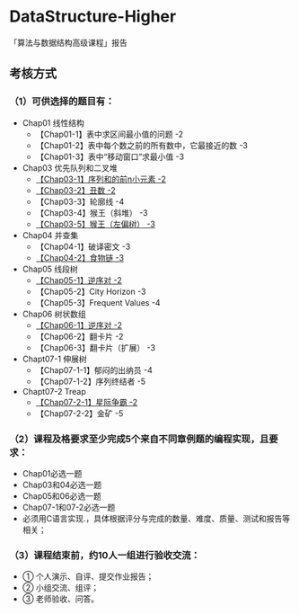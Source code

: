 # DataStructure-Higher
「算法与数据结构高级课程」报告

## 考核方式
### （1）可供选择的题目有：

- Chap01 线性结构  
	- 【Chap01-1】表中求区间最小值的问题 -2
	- 【Chap01-2】表中每个数之前的所有数中，它最接近的数 -3
	- 【Chap01-3】表中“移动窗口”求最小值 -3
- Chap03 优先队列和二叉堆
	- [【Chap03-1】序列和的前n小元素 -2](readme/Chap03-1.md)
	- [【Chap03-2】丑数 -2](readme/Chap03-2.md)
	- 【Chap03-3】轮廓线 -4 
	- 【Chap03-4】猴王（斜堆） -3
	- [【Chap03-5】猴王（左偏树） -3](readme/Chap03-5.md)
- Chap04 并查集 
	- 【Chap04-1】破译密文 -3
	- [【Chap04-2】食物链 -3](readme/Chap04-2.md)
- Chap05 线段树 
	- [【Chap05-1】逆序对 -2](readme/Chap05-1.md)
	- 【Chap05-2】City Horizon -3
	- 【Chap05-3】Frequent Values -4
- Chap06 树状数组　
	- [【Chap06-1】逆序对 -2](readme/Chap06-1.md)
	- 【Chap06-2】翻卡片 -2
	- 【Chap06-3】翻卡片（扩展） -3
- Chapt07-1 伸展树 
	- 【Chap07-1-1】郁闷的出纳员 -4
	- 【Chap07-1-2】序列终结者 -5
- Chapt07-2 Treap 
	- [【Chap07-2-1】星际争霸 -2](readme/Chap07-2-1.md) 
	- 【Chap07-2-2】金矿 -5

### （2）课程及格要求至少完成5个来自不同章例题的编程实现，且要求：
- Chap01必选一题
- Chap03和04必选一题
- Chap05和06必选一题
- Chap07-1和07-2必选一题          
- 必须用C语言实现.，具体根据评分与完成的数量、难度、质量、测试和报告等相关；
### （3）课程结束前，约10人一组进行验收交流：
- ① 个人演示、自评、提交作业报告；
- ② 小组交流、组评；
- ③ 老师验收、问答。
